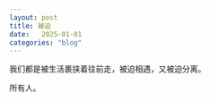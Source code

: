 ```yaml
---
layout: post
title: 被迫
date:   2025-01-01
categories: "blog"
---
```


我们都是被生活裹挟着往前走，被迫相遇，又被迫分离。

所有人。



